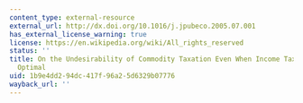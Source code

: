 ```yaml
---
content_type: external-resource
external_url: http://dx.doi.org/10.1016/j.jpubeco.2005.07.001
has_external_license_warning: true
license: https://en.wikipedia.org/wiki/All_rights_reserved
status: ''
title: On the Undesirability of Commodity Taxation Even When Income Taxation is not
  Optimal
uid: 1b9e4dd2-94dc-417f-96a2-5d6329b07776
wayback_url: ''
---
```

